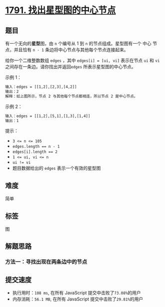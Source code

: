 # [1791. 找出星型图的中心节点](https://leetcode-cn.com/problems/find-center-of-star-graph/)

## 题目

有一个无向的**星型**图，由 `n` 个编号从 1 到 `n` 的节点组成。星型图有一个 中心 节点，并且恰有 `n - 1` 条边将中心节点与其他每个节点连接起来。

给你一个二维整数数组 `edges` ，其中 `edges[i] = [ui, vi]` 表示在节点 `ui` 和 `vi` 之间存在一条边。请你找出并返回`edges` 所表示星型图的中心节点。

示例 1：

```txt
输入：edges = [[1,2],[2,3],[4,2]]
输出：2
解释：如上图所示，节点 2 与其他每个节点都相连，所以节点 2 是中心节点。
```

示例 2：

```txt
输入：edges = [[1,2],[5,1],[1,3],[1,4]]
输出：1
```

提示：

- `3 <= n <= 105`
- `edges.length == n - 1`
- `edges[i].length == 2`
- `1 <= ui, vi <= n`
- `ui != vi`
- 题目数据给出的 `edges` 表示一个有效的星型图

## 难度

简单

## 标签

图

## 解题思路

### 方法一：寻找出现在两条边中的节点

## 提交速度

- 执行用时：`108 ms`, 在所有 JavaScript 提交中击败了`73.08%`的用户
- 内存消耗：`56.1 MB`, 在所有 JavaScript 提交中击败了`29.81%`的用户
